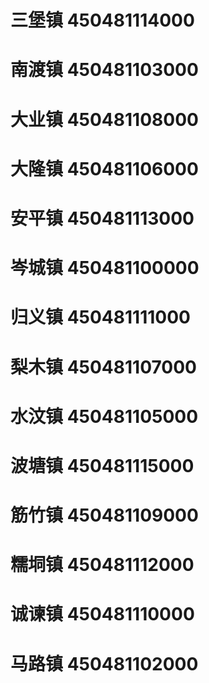 # 三堡镇 450481114000
# 南渡镇 450481103000
# 大业镇 450481108000
# 大隆镇 450481106000
# 安平镇 450481113000
# 岑城镇 450481100000
# 归义镇 450481111000
# 梨木镇 450481107000
# 水汶镇 450481105000
# 波塘镇 450481115000
# 筋竹镇 450481109000
# 糯垌镇 450481112000
# 诚谏镇 450481110000
# 马路镇 450481102000
